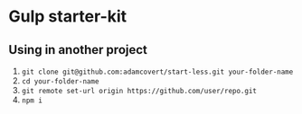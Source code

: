 # Gulp starter-kit

## Using in another project

1. `git clone git@github.com:adamcovert/start-less.git your-folder-name`
2. `cd your-folder-name`
3. `git remote set-url origin https://github.com/user/repo.git`
4. `npm i`